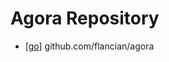 # Agora Repository

- [[go]] github.com/flancian/agora


[//begin]: # "Autogenerated link references for markdown compatibility"
[go]: go "Go"
[//end]: # "Autogenerated link references"